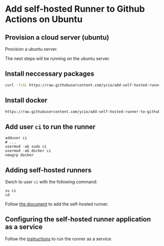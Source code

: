 # Add self-hosted Runner to Github Actions on Ubuntu

## Provision a cloud server (ubuntu)

Provision a ubuntu server. 

The next steps will be running on the ubuntu server.

## Install neccessary packages

```bash
curl -fsSL https://raw.githubusercontent.com/ycio/add-self-hosted-runner-to-github-actions/main/install-packages.sh | bash
```

## Install docker

```bash
https://raw.githubusercontent.com/ycio/add-self-hosted-runner-to-github-actions/main/install-docker.sh | bash
```

## Add user `ci` to run the runner

```
adduser ci
# ...
usermod -aG sudo ci
usermod -aG docker ci
newgrp docker
```

## Adding self-hosted runners

Swich to user `ci` with the following command:

```
su ci
cd
```


Follow [the document](https://docs.github.com/en/actions/hosting-your-own-runners/adding-self-hosted-runners) to add the self-hosted runner.

## Configuring the self-hosted runner application as a service

Follow the [instructions](https://docs.github.com/en/actions/hosting-your-own-runners/configuring-the-self-hosted-runner-application-as-a-service) to run the runner as a service.
